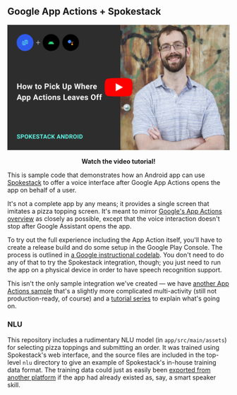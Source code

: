 ## Google App Actions + Spokestack

[![Video tutorial](images/thumbnail.png)](https://www.youtube.com/watch?v=kK2PEx3FCns)

<p align="center">
<strong>Watch the video tutorial!</strong>
</p>

This is sample code that demonstrates how an Android app can use [Spokestack](https://github.com/spokestack/spokestack-android) to offer a voice interface after Google App Actions opens the app on behalf of a user.

It's not a complete app by any means; it provides a single screen that imitates a pizza topping screen. It's meant to mirror [Google's App Actions overview](https://www.youtube.com/watch?v=DozT--NclbM) as closely as possible, except that the voice interaction doesn't stop after Google Assistant opens the app.

To try out the full experience including the App Action itself, you'll have to create a release build and do some setup in the Google Play Console. The process is outlined in [a Google instructional codelab](https://codelabs.developers.google.com/codelabs/appactions/#0). You don't need to do any of that to try the Spokestack integration, though; you just need to run the app on a physical device in order to have speech recognition support.

This isn't the only sample integration we've created — we have [another App Actions sample](https://github.com/spokestack/app-actions-example) that's a slightly more complicated multi-activity (still not production-ready, of course) and a [tutorial series](https://www.spokestack.io/blog/integrating-spokestack-google-app-actions/part-1) to explain what's going on.

### NLU

This repository includes a rudimentary NLU model (in `app/src/main/assets`) for selecting pizza toppings and submitting an order. It was trained using Spokestack's web interface, and the source files are included in the top-level `nlu` directory to give an example of Spokestack's in-house training data format. The training data could just as easily been [exported from another platform](https://www.spokestack.io/docs/integrations/nlu-export) if the app had already existed as, say, a smart speaker skill.
